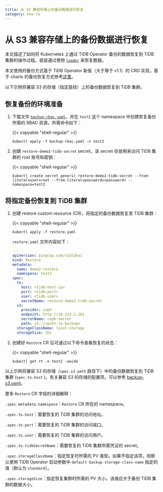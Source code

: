 ```yaml
---
title: 从 S3 兼容存储上的备份数据进行恢复
category: how-to
---
```


# 从 S3 兼容存储上的备份数据进行恢复

本文描述了如何将 Kubernetes 上通过 TiDB Operator 备份的数据恢复到 TiDB 集群的操作过程。底层通过使用 [`loader`](/reference/tools/loader.md) 来恢复数据。

本文使用的备份方式基于 TiDB Operator 新版（大于等于 v1.1）的 CRD 实现，基于 charts 的备份恢复方式参考[这里](/tidb-in-kubernetes/maintain/backup-and-restore/charts.md)。

以下示例将兼容 S3 的存储（指定路径）上的备份数据恢复到 TiDB 集群。

## 恢复备份的环境准备

1. 下载文件 [`backup-rbac.yaml`](https://github.com/pingcap/tidb-operator/blob/master/manifests/backup/backup-rbac.yaml)，并在 `test2` 这个 namespace 中创建恢复备份所需的 RBAC 资源，所需命令如下：

    {{< copyable "shell-regular" >}}

    ```shell
    kubectl apply -f backup-rbac.yaml -n test2
    ```

2. 创建 `restore-demo2-tidb-secret` secret，该 secret 存放用来访问 TiDB 集群的 root 账号和密钥：

    {{< copyable "shell-regular" >}}

    ```shell
    kubectl create secret generic restore-demo2-tidb-secret --from-literal=user=root --from-literal=password=<password> --namespace=test2
    ```

## 将指定备份恢复到 TiDB 集群

1. 创建 restore custom resource (CR)，将指定的备份数据恢复至 TiDB 集群：

    {{< copyable "shell-regular" >}}

    ```shell
    kubectl apply -f restore.yaml
    ```

    `restore.yaml` 文件内容如下：

    ```yaml
    ---
    apiVersion: pingcap.com/v1alpha1
    kind: Restore
    metadata:
      name: demo2-restore
      namespace: test2
    spec:
      to:
        host: <tidb-host-ip>
        port: <tidb-port>
        user: <tidb-user>
        secretName: restore-demo2-tidb-secret
      s3:
        provider: ceph
        endpoint: http://10.233.2.161
        secretName: ceph-secret
        path: s3://<path-to-backup>
      storageClassName: local-storage
      storageSize: 1Gi
    ```

2. 创建好 `Restore` CR 后可通过以下命令查看恢复的状态：

    {{< copyable "shell-regular" >}}

     ```shell
     kubectl get rt -n test2 -owide
     ```

以上示例将兼容 S3 的存储（`spec.s3.path` 路径下）中的备份数据恢复到 TiDB 集群 (`spec.to.host` )。有关兼容 S3 的存储的配置项，可以参考 [backup-s3.yaml](/tidb-in-kubernetes/maintain/backup-and-restore/backup-s3.md#备份数据到兼容-s3-的存储)。

更多 `Restore` CR 字段的详细解释：

`.spec.metadata.namespace`：`Restore` CR 所在的 namespace。

`.spec.to.host`：需要恢复的 TiDB 集群的访问地址。

`.spec.to.port`：需要恢复的 TiDB 集群的访问端口。

`.spec.to.user`：需要恢复的 TiDB 集群的访问用户。

`.spec.to.tidbSecretName`：需要恢复的 TiDB 集群所需凭证的 secret。

`.spec.storageClassName`：指定恢复时所需的 PV 类型。如果不指定该项，则默认使用 TiDB Operator 启动参数中 `default-backup-storage-class-name` 指定的值（默认为 `standard`）。

`.spec.storageSize`：指定恢复集群时所需的 PV 大小。该值应大于备份 TiDB 集群的数据大小。

